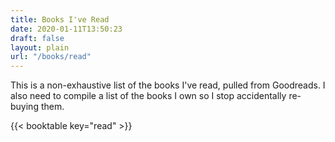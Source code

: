 ```yaml
---
title: Books I've Read
date: 2020-01-11T13:50:23
draft: false
layout: plain
url: "/books/read"
---
```


This is a non-exhaustive list of the books I've read, pulled from Goodreads. I also need to compile a list of the books I own so I stop accidentally re-buying them.

{{< booktable key="read" >}}
